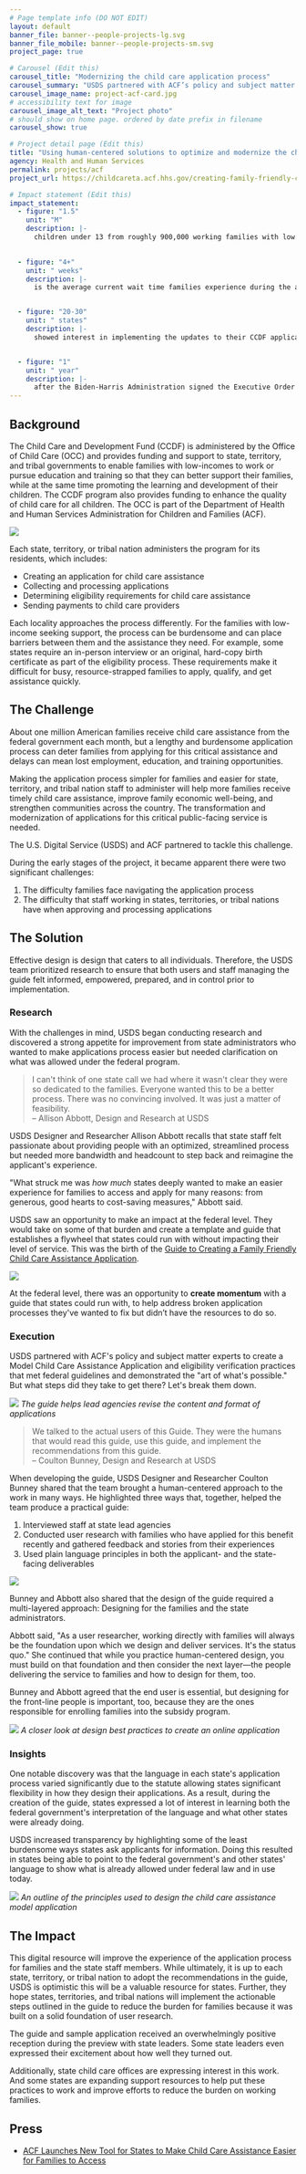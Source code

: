 ```yaml
---
# Page template info (DO NOT EDIT)
layout: default
banner_file: banner--people-projects-lg.svg
banner_file_mobile: banner--people-projects-sm.svg
project_page: true

# Carousel (Edit this)
carousel_title: "Modernizing the child care application process"
carousel_summary: "USDS partnered with ACF’s policy and subject matter experts to create a Model Child Care Assistance Application and eligibility verification practices that met federal guidelines and demonstrated the “art of what’s possible."
carousel_image_name: project-acf-card.jpg
# accessibility text for image
carousel_image_alt_text: "Project photo"
# should show on home page. ordered by date prefix in filename
carousel_show: true

# Project detail page (Edit this)
title: "Using human-centered solutions to optimize and modernize the child care application process"
agency: Health and Human Services
permalink: projects/acf
project_url: https://childcareta.acf.hhs.gov/creating-family-friendly-child-care-assistance-application

# Impact statement (Edit this)
impact_statement:
  - figure: "1.5"
    unit: "M"
    description: |-
      children under 13 from roughly 900,000 working families with low income are served by the Child Care and Development Fund (CCDF) each month [*Source*](https://www.acf.hhs.gov/occ/fact-sheet/characteristics-families-served-child-care-and-development-fund-ccdf-based)

      
  - figure: "4+"
    unit: " weeks"
    description: |-
      is the average current wait time families experience during the application process. The Guide to Creating a Family Friendly Child Care Assistance Application aims to reduce this waiting period *Source: USDS research*


  - figure: "20-30"
    unit: " states"
    description: |-
      showed interest in implementing the updates to their CCDF applications after presenting the guide at the State and Territory Administrators Meeting *Source: USDS research*


  - figure: "1"
    unit: " year"
    description: |-
      after the Biden-Harris Administration signed the Executive Order on Improving Customer Experience and Service Delivery for the American People, the Guide to Creating a Family Friendly Child Care Assistance Application was released [*Source*](https://www.whitehouse.gov/briefing-room/presidential-actions/2021/12/13/executive-order-on-transforming-federal-customer-experience-and-service-delivery-to-rebuild-trust-in-government/)
---
```


## Background

The Child Care and Development Fund (CCDF) is administered by the Office of Child Care (OCC) and provides funding and support to state, territory, and tribal governments to enable families with low-incomes to work or pursue education and training so that they can better support their families, while at the same time promoting the learning and development of their children. The CCDF program also provides funding to enhance the quality of child care for all children. The OCC is part of the Department of Health and Human Services Administration for Children and Families (ACF).


![](../images/project-acf-icons.jpg)


Each state, territory, or tribal nation administers the program for its residents, which includes:
- Creating an application for child care assistance
- Collecting and processing applications
- Determining eligibility requirements for child care assistance
- Sending payments to child care providers

Each locality approaches the process differently. For the families with low-income seeking support, the process can be burdensome and can place barriers between them and the assistance they need. For example, some states require an in-person interview or an original, hard-copy birth certificate as part of the eligibility process. These requirements make it difficult for busy, resource-strapped families to apply, qualify, and get assistance quickly.


## The Challenge

About one million American families receive child care assistance from the federal government each month, but a lengthy and burdensome application process can deter families from applying for this critical assistance and delays can mean lost employment, education, and training opportunities.

Making the application process simpler for families and easier for state, territory, and tribal nation staff to administer will help more families receive timely child care assistance, improve family economic well-being, and strengthen communities across the country. The transformation and modernization of applications for this critical public-facing service is needed.

The U.S. Digital Service (USDS) and ACF partnered to tackle this challenge.

During the early stages of the project, it became apparent there were two significant challenges: 
1.	The difficulty families face navigating the application process
2.	The difficulty that staff working in states, territories, or tribal nations have when approving and processing applications


## The Solution

Effective design is design that caters to all individuals. Therefore, the USDS team prioritized research to ensure that both users and staff managing the guide felt informed, empowered, prepared, and in control prior to implementation.


### Research

With the challenges in mind, USDS began conducting research and discovered a strong appetite for improvement from state administrators who wanted to make applications process easier but needed clarification on what was allowed under the federal program.

<blockquote class="pullquote" markdown="1">
I can't think of one state call we had where it wasn't clear they were so dedicated to the families. Everyone wanted this to be a better process. There was no convincing involved. It was just a matter of feasibility.
 <footer>– Allison Abbott, Design and Research at USDS</footer>
</blockquote>

USDS Designer and Researcher Allison Abbott recalls that state staff felt passionate about providing people with an optimized, streamlined process but needed more bandwidth and headcount to step back and reimagine the applicant's experience. 

"What struck me was *how much* states deeply wanted to make an easier experience for families to access and apply for many reasons: from generous, good hearts to cost-saving measures," Abbott said.

USDS saw an opportunity to make an impact at the federal level. They would take on some of that burden and create a template and guide that establishes a flywheel that states could run with without impacting their level of service. This was the birth of the [Guide to Creating a Family Friendly Child Care Assistance Application](https://childcareta.acf.hhs.gov/creating-family-friendly-child-care-assistance-application).


![](../images/project-acf-value-momentum.jpg)


At the federal level, there was an opportunity to **create momentum** with a guide that states could run with, to help address broken application processes they've wanted to fix but didn’t have the resources to do so.


### Execution

USDS partnered with ACF's policy and subject matter experts to create a Model Child Care Assistance Application and eligibility verification practices that met federal guidelines and demonstrated the "art of what's possible." But what steps did they take to get there? Let's break them down.

![](../images/project-acf-mockup.jpg)
*The guide helps lead agencies revise the content and format of applications*

<blockquote class="pullquote" markdown="1">
We talked to the actual users of this Guide. They were the humans that would read this guide, use this guide, and implement the recommendations from this guide.
 <footer>– Coulton Bunney, Design and Research at USDS</footer>
</blockquote>

When developing the guide, USDS Designer and Researcher Coulton Bunney shared that the team brought a human-centered approach to the work in many ways. He highlighted three ways that, together, helped the team produce a practical guide: 
1.	Interviewed staff at state lead agencies   
2.	Conducted user research with families who have applied for this benefit recently and gathered feedback and stories from their experiences  
3.	Used plain language principles in both the applicant- and the state-facing deliverables 


![](../images/project-acf-value-users.jpg)


Bunney and Abbott also shared that the design of the guide required a multi-layered approach: Designing for the families and the state administrators.

Abbott said, "As a user researcher, working directly with families will always be the foundation upon which we design and deliver services. It's the status quo." She continued that while you practice human-centered design, you must build on that foundation and then consider the next layer—the people delivering the service to families and how to design for them, too. 

Bunney and Abbott agreed that the end user is essential, but designing for the front-line people is important, too, because they are the ones responsible for enrolling families into the subsidy program.

![](../images/project-acf-mockup.jpg)
*A closer look at design best practices to create an online application*


### Insights

One notable discovery was that the language in each state's application process varied significantly due to the statute allowing states significant flexibility in how they design their applications. As a result, during the creation of the guide, states expressed a lot of interest in learning both the federal government's interpretation of the language and what other states were already doing. 

USDS increased transparency by highlighting some of the least burdensome ways states ask applicants for information. Doing this resulted in states being able to point to the federal government's and other states' language to show what is already allowed under federal law and in use today. 


![](../images/project-acf-mockup3.jpg)
*An outline of the principles used to design the child care assistance model application*


## The Impact

This digital resource will improve the experience of the application process for families and the state staff members. While ultimately, it is up to each state, territory, or tribal nation to adopt the recommendations in the guide, USDS is optimistic this will be a valuable resource for states. Further, they hope states, territories, and tribal nations will implement the actionable steps outlined in the guide to reduce the burden for families because it was built on a solid foundation of user research. 

The guide and sample application received an overwhelmingly positive reception during the preview with state leaders. Some state leaders even expressed their excitement about how well they turned out.

Additionally, state child care offices are expressing interest in this work. And some states are expanding support resources to help put these practices to work and improve efforts to reduce the burden on working families.


## Press

- [ACF Launches New Tool for States to Make Child Care Assistance Easier for Families to Access](https://www.acf.hhs.gov/media/press/2022/media/acf-launches-new-tool-states-make-child-care-assistance-easier-families)
